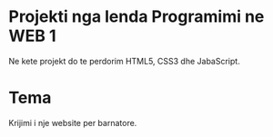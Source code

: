 # Projekti nga lenda Programimi ne WEB 1
Ne kete projekt do te perdorim HTML5, CSS3 dhe JabaScript.
# Tema
Krijimi i nje website per barnatore.
